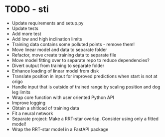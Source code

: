 # TODO - sti
- Update requirements and setup.py
- Update tests
- Add more test
- Add low and high inclination limits 
- Training data contains some polluted points - remove them!
- Move linear model and data to separate folder
- Refactor, move create training data to separate file
- Move model fitting over to separate repo to reduce dependencies?
- Divert output from training to separate folder
- Enhance loading of linear model from disk
- Translate position in input for improved predictions when start is not at origo
- Handle input that is outside of trained range by scaling position and dog leg limits
- Wrap core function with user oriented Python API
- Improve logging
- Obtain a shitload of training data
- Fit a neural network
- Separate project: Make a RRT-star overlap. Consider using only a fitted model!
- Wrap the RRT-star model in a FastAPI package
